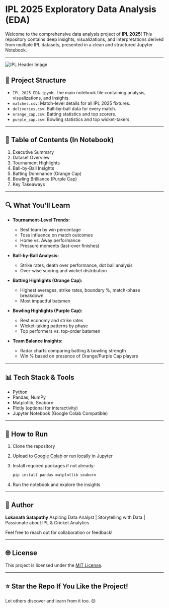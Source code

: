 # IPL 2025 Exploratory Data Analysis (EDA)

Welcome to the comprehensive data analysis project of **IPL 2025**! This repository contains deep insights, visualizations, and interpretations derived from multiple IPL datasets, presented in a clean and structured Jupyter Notebook.

---
![IPL Header Image](https://img.jagranjosh.com/images/2025/February/1322025/IPL-2025-schedule.webp)

## 📁 Project Structure

* `IPL_2025_EDA.ipynb`: The main notebook file containing analysis, visualizations, and insights.
* `matches.csv`: Match-level details for all IPL 2025 fixtures.
* `deliveries.csv`: Ball-by-ball data for every match.
* `orange_cap.csv`: Batting statistics and top scorers.
* `purple_cap.csv`: Bowling statistics and top wicket-takers.

---

## 📌 Table of Contents (In Notebook)

1. Executive Summary
2. Dataset Overview
3. Tournament Highlights
4. Ball-by-Ball Insights
5. Batting Dominance (Orange Cap)
6. Bowling Brilliance (Purple Cap)
7. Key Takeaways

---

## 🔍 What You'll Learn

* **Tournament-Level Trends:**

  * Best team by win percentage
  * Toss influence on match outcomes
  * Home vs. Away performance
  * Pressure moments (last-over finishes)

* **Ball-by-Ball Analysis:**

  * Strike rates, death over performance, dot ball analysis
  * Over-wise scoring and wicket distribution

* **Batting Highlights (Orange Cap):**

  * Highest averages, strike rates, boundary %, match-phase breakdown
  * Most impactful batsmen

* **Bowling Highlights (Purple Cap):**

  * Best economy and strike rates
  * Wicket-taking patterns by phase
  * Top performers vs. top-order batsmen

* **Team Balance Insights:**

  * Radar charts comparing batting & bowling strength
  * Win % based on presence of Orange/Purple Cap players

---

## 📊 Tech Stack & Tools

* Python
* Pandas, NumPy
* Matplotlib, Seaborn
* Plotly (optional for interactivity)
* Jupyter Notebook (Google Colab Compatible)

---

## 🚀 How to Run

1. Clone the repository
2. Upload to [Google Colab](https://colab.research.google.com/) or run locally in Jupyter
3. Install required packages if not already:

   ```bash
   pip install pandas matplotlib seaborn
   ```
4. Run the notebook and explore the insights

---

## 🙌 Author

**Lokanath Satapathy**
Aspiring Data Analyst | Storytelling with Data | Passionate about IPL & Cricket Analytics

Feel free to reach out for collaboration or feedback!

---

## 🌐 License

This project is licensed under the [MIT License](LICENSE).

---

## ⭐ Star the Repo If You Like the Project!

Let others discover and learn from it too. 😊
